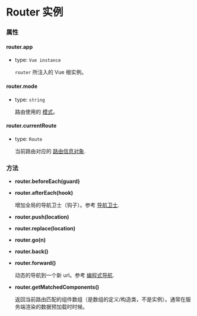 # Router 实例

### 属性

#### router.app

- type: `Vue instance`

  `router` 所注入的 Vue 根实例。

#### router.mode

- type: `string`

  路由使用的 [模式](options.md#mode)。

#### router.currentRoute

- type: `Route`

  当前路由对应的 [路由信息对象](route-object.md).

### 方法

- **router.beforeEach(guard)**
- **router.afterEach(hook)**

  增加全局的导航卫士（钩子）。参考 [导航卫士](../advanced/navigation-guards.md).


- **router.push(location)**
- **router.replace(location)**
- **router.go(n)**
- **router.back()**
- **router.forward()**

  动态的导航到一个新 url。参考 [编程式导航](../essentials/navigation.md).

- **router.getMatchedComponents()**

  返回当前路由匹配的组件数组（是数组的定义/构造类，不是实例）。通常在服务端渲染的数据预加载时时候。
